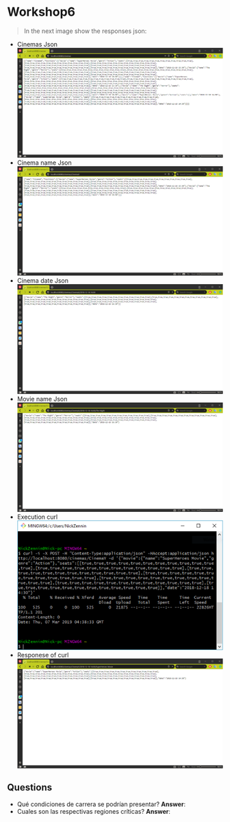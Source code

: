 # Workshop6

> In the next image show the responses json:

 - Cinemas Json <br>
 ![View of function ](/Images/cinemas.png)
 - Cinema name Json <br>
![View of function ](/Images/name.png)
 - Cinema date Json <br>
![View of function ](/Images/date.png)
 - Movie name Json <br>
![View of function ](/Images/namemovie.png)
 - Execution curl <br>
![View of function ](/Images/curl.png)
 - Responese of curl <br>
![View of function ](/Images/post.png)

## Questions
-   Qué condiciones de carrera se podrían presentar?
    **Answer**: 
-   Cuales son las respectivas regiones críticas?
    **Answer**: 